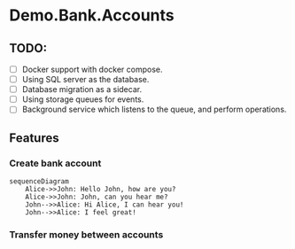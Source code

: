 # Demo.Bank.Accounts

## TODO:

- [ ] Docker support with docker compose. 
- [ ] Using SQL server as the database.
- [ ] Database migration as a sidecar.
- [ ] Using storage queues for events.
- [ ] Background service which listens to the queue, and perform operations.

## Features

### Create bank account

```mermaid
sequenceDiagram
    Alice->>John: Hello John, how are you?
    Alice->>John: John, can you hear me?
    John-->>Alice: Hi Alice, I can hear you!
    John-->>Alice: I feel great!
```

### Transfer money between accounts
